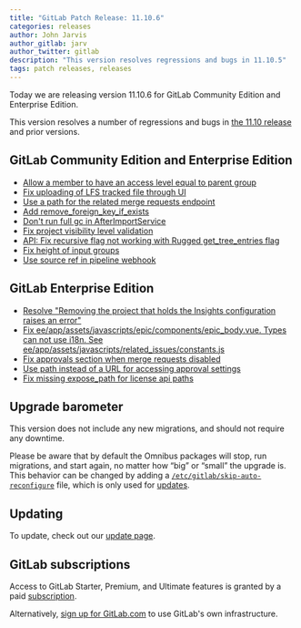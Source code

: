 ```yaml
---
title: "GitLab Patch Release: 11.10.6"
categories: releases
author: John Jarvis
author_gitlab: jarv
author_twitter: gitlab
description: "This version resolves regressions and bugs in 11.10.5"
tags: patch releases, releases
---
```


<!-- For detailed instructions on how to complete this, please see https://gitlab.com/gitlab-org/release/docs/blob/master/general/patch/blog-post.md -->

Today we are releasing version 11.10.6 for GitLab Community Edition and Enterprise Edition.

This version resolves a number of regressions and bugs in
[the 11.10 release](/releases/2019/06/03/security-release-gitlab-11-dot-11-dot-1-released/)
and prior versions.

## GitLab Community Edition and Enterprise Edition

* [Allow a member to have an access level equal to parent group](https://gitlab.com/gitlab-org/gitlab-ce/merge_requests/27913)
* [Fix uploading of LFS tracked file through UI](https://gitlab.com/gitlab-org/gitlab-ce/merge_requests/28052)
* [Use a path for the related merge requests endpoint](https://gitlab.com/gitlab-org/gitlab-ce/merge_requests/28171)
* [Add remove_foreign_key_if_exists](https://gitlab.com/gitlab-org/gitlab-ce/merge_requests/28172)
* [Don't run full gc in AfterImportService](https://gitlab.com/gitlab-org/gitlab-ce/merge_requests/28239)
* [Fix project visibility level validation](https://gitlab.com/gitlab-org/gitlab-ce/merge_requests/28305)
* [API: Fix recursive flag not working with Rugged get_tree_entries flag](https://gitlab.com/gitlab-org/gitlab-ce/merge_requests/28494)
* [Fix height of input groups](https://gitlab.com/gitlab-org/gitlab-ce/merge_requests/28495)
* [Use source ref in pipeline webhook](https://gitlab.com/gitlab-org/gitlab-ce/merge_requests/28772)

## GitLab Enterprise Edition

* [Resolve "Removing the project that holds the Insights configuration raises an error"](https://gitlab.com/gitlab-org/gitlab-ee/merge_requests/11030)
* [Fix ee/app/assets/javascripts/epic/components/epic_body.vue. Types can not use i18n. See ee/app/assets/javascripts/related_issues/constants.js](https://gitlab.com/gitlab-org/gitlab-ee/merge_requests/11312)
* [Fix approvals section when merge requests disabled](https://gitlab.com/gitlab-org/gitlab-ee/merge_requests/12070)
* [Use path instead of a URL for accessing approval settings](https://gitlab.com/gitlab-org/gitlab-ee/merge_requests/12414)
* [Fix missing expose_path for license api paths](https://gitlab.com/gitlab-org/gitlab-ee/merge_requests/12488)

## Upgrade barometer

This version does not include any new migrations, and should not require any
downtime.

Please be aware that by default the Omnibus packages will stop, run migrations,
and start again, no matter how “big” or “small” the upgrade is. This behavior
can be changed by adding a [`/etc/gitlab/skip-auto-reconfigure`](http://docs.gitlab.com/omnibus/update/README.html) file,
which is only used for [updates](https://docs.gitlab.com/omnibus/update/README.html).

## Updating

To update, check out our [update page](/update/).

## GitLab subscriptions

Access to GitLab Starter, Premium, and Ultimate features is granted by a paid [subscription](/pricing/).

Alternatively, [sign up for GitLab.com](https://gitlab.com/users/sign_in)
to use GitLab's own infrastructure.
